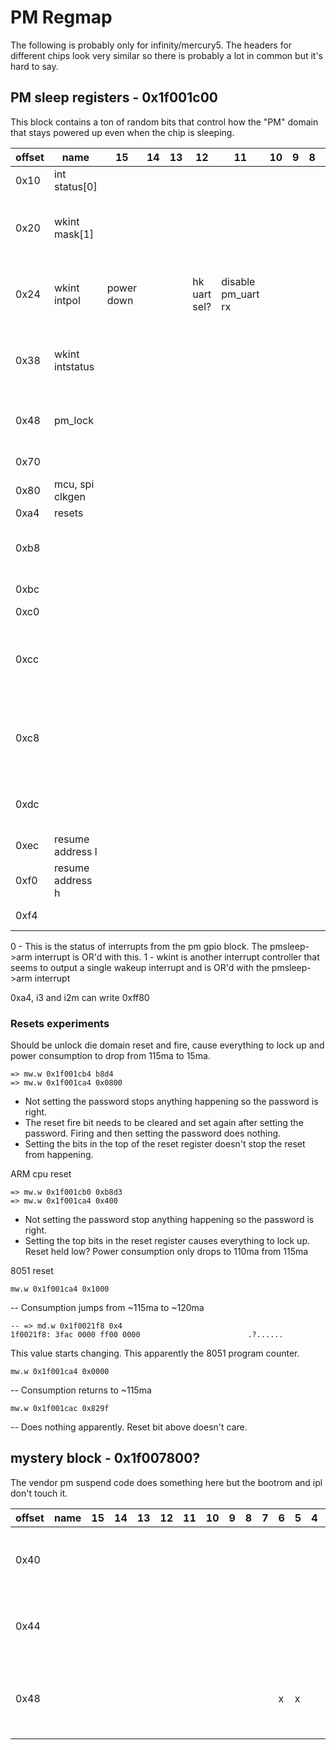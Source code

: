 # PM Regmap

The following is probably only for infinity/mercury5. The headers for different chips look very similar so there is probably a lot in common but it's hard to say.

## PM sleep registers - 0x1f001c00

This block contains a ton of random bits that control how the "PM" domain that stays powered up even when the chip is sleeping.

| offset | name             | 15         | 14 | 13 | 12           | 11                 | 10 | 9 | 8 | 7 | 6 | 5 | 4                 | 3               | 2                 | 1                 | 0 | default | Notes                                      |
|--------|------------------|------------|----|----|--------------|--------------------|----|---|---|---|---|---|-------------------|-----------------|-------------------|-------------------|---|---------|--------------------------------------------|
| 0x10   | int status[0]    |            |    |    |              |                    |    |   |   |   |   |   |                   |                 |                   |                   |   |         |                                            |
| 0x20   | wkint mask[1]    |            |    |    |              |                    |    |   |   |   |   |   | wkint rtc mask    |                 | wkint wol mask    | wkint sar mask    |   |         | bottom 8 bits are "wake up int controller" |
| 0x24   | wkint intpol     | power down |    |    | hk uart sel? | disable pm_uart rx |    |   |   |   |   |   | wkint rtc pol     |                 | wkint wol pol     | wkint sar pol     |   |         | bottom 8 bits are "wake up int controller" |
| 0x38   | wkint intstatus  |            |    |    |              |                    |    |   |   |   |   |   | wkint rtc status? |                 | wkint rtc status? | wkint rtc status? |   |         | bottom 8 bits are "wake up int controller" |
| 0x48   | pm_lock          |            |    |    |              |                    |    |   |   |   |   |   |                   |                 |                   |                   |   |         | write 0xbabe to unlock pm_gpio4            |
| 0x70   |                  |            |    |    |              |                    |    |   |   |   |   |   | ir in is gpio     | isoen2gpio4?    | link wkint2gpio4? |                   |   |         |                                            |
| 0x80   | mcu, spi clkgen  |            |    |    |              |                    |    |   |   |   |   |   |                   |                 |                   |                   |   |         |                                            |
| 0xa4   | resets           |            |    |    |              |                    |    |   |   |   |   |   |                   |                 |                   |                   |   |         |                                            |
| 0xb8   |                  |            |    |    |              |                    |    |   |   |   |   |   |                   |                 |                   |                   |   |         | write 0x79 to trigger a reset              |
| 0xbc   |                  |            |    |    |              |                    |    |   |   |   |   |   |                   | temp sensor en? |                   |                   |   |         |                                            |
| 0xc0   |                  |            |    |    |              |                    |    |   |   |   |   |   | ipl sets          |                 |                   | x                 | x | 0x003   |                                            |
| 0xcc   |                  |            |    |    |              |                    |    |   |   |   |   |   |                   |                 |                   |                   |   |         | power down code writes 0x9fe8 here         |
| 0xc8   |                  |            |    |    |              |                    |    |   |   |   |   |   |                   |                 |                   |                   |   |         | power down code writes 0x9fe8 here         |
| 0xdc   |                  |            |    |    |              |                    |    |   |   |   |   |   |                   |                 |                   |                   |   |         | some pm code writes 0xa5 here              |
| 0xec   | resume address l |            |    |    |              |                    |    |   |   |   |   |   |                   |                 |                   |                   |   |         |                                            |
| 0xf0   | resume address h |            |    |    |              |                    |    |   |   |   |   |   |                   |                 |                   |                   |   |         |                                            |
| 0xf4   |                  |            |    |    |              |                    |    |   |   |   |   |   |                   |                 |                   |                   |   | 0x003f  | ipl sets to zero                           |

0 - This is the status of interrupts from the pm gpio block. The pmsleep->arm interrupt is OR'd with this.
1 - wkint is another interrupt controller that seems to output a single wakeup interrupt and is OR'd with the pmsleep->arm interrupt

0xa4, i3 and i2m can write 0xff80

### Resets experiments

Should be unlock die domain reset and fire, cause everything to lock up and power consumption to drop from 115ma to 15ma.

```
=> mw.w 0x1f001cb4 b8d4
=> mw.w 0x1f001ca4 0x0800
```

- Not setting the password stops anything happening so the password is right.
- The reset fire bit needs to be cleared and set again after setting the password. Firing and then setting the password does nothing.
- Setting the bits in the top of the reset register doesn't stop the reset from happening.

ARM cpu reset

```
=> mw.w 0x1f001cb0 0xb8d3
=> mw.w 0x1f001ca4 0x400
```

- Not setting the password stop anything happening so the password is right.
- Setting the top bits in the reset register causes everything to lock up. Reset held low? Power consumption only drops to 110ma from 115ma

8051 reset

```
mw.w 0x1f001ca4 0x1000
```

-- Consumption jumps from ~115ma to ~120ma

```
-- => md.w 0x1f0021f8 0x4
1f0021f8: 3fac 0000 ff00 0000                        .?......
```

This value starts changing. This apparently the 8051 program counter.


```
mw.w 0x1f001ca4 0x0000
```

-- Consumption returns to ~115ma

```
mw.w 0x1f001cac 0x829f
```

-- Does nothing apparently. Reset bit above doesn't care.



## mystery block - 0x1f007800?

The vendor pm suspend code does something here but the bootrom and ipl don't touch it.

| offset | name | 15 | 14 | 13 | 12 | 11 | 10 | 9 | 8 | 7 | 6 | 5 | 4 | 3 | 2 | 1 | 0 | Notes                                          |
|--------|------|----|----|----|----|----|----|---|---|---|---|---|---|---|---|---|---|------------------------------------------------|
| 0x40   |      |    |    |    |    |    |    |   |   |   |   |   |   |   |   |   |   | 0x0010 when booted, can write 0x00F9           |
| 0x44   |      |    |    |    |    |    |    |   |   |   |   |   |   |   |   |   |   | 0x0001 when booted, can write 0xFFFF           |
| 0x48   |      |    |    |    |    |    |    |   |   |   | x | x |   |   |   |   |   | 0x0000 when booted, writing locks up processor |
